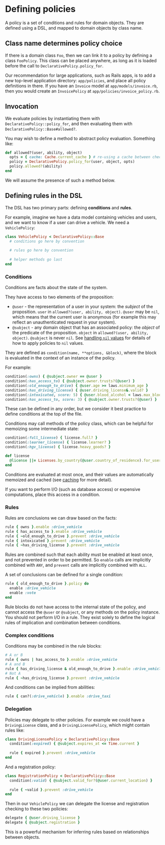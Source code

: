 # Defining policies

A policy is a set of conditions and rules for domain objects. They are defined
using a DSL, and mapped to domain objects by class name.

## Class name determines policy choice

If there is a domain class `Foo`, then we can link it to a policy by defining a
class `FooPolicy`. This class can be placed anywhere, as long as it is loaded
before the call to `DeclarativePolicy.policy_for`.

Our recommendation for large applications, such as Rails apps, is to add a new
top-level application directory: `app/policies`, and place all policy
definitions in there. If you have an `Invoice` model at `app/models/invoice.rb`,
then you would create an `InvoicePolicy` at `app/policies/invoice_policy.rb`.

## Invocation

We evaluate policies by instantiating them with `DeclarativePolicy::policy_for`,
and then evaluating them with `DeclarativePolicy::Base#allowed?`.

You may wish to define a method to abstract policy evaluation. Something like:

```ruby
def allowed?(user, ability, object)
  opts = { cache: Cache.current_cache } # re-using a cache between checks eliminates duplication of work
  policy = DeclarativePolicy.policy_for(user, object, opts)
  policy.allowed?(ability)
end
```

We will assume the presence of such a method below.

## Defining rules in the DSL

The DSL has two primary parts: defining **conditions** and **rules**.

For example, imagine we have a data model containing vehicles and users, and we
want to know if a user can drive a vehicle. We need a `VehiclePolicy`:

```ruby
class VehiclePolicy < DeclarativePolicy::Base
  # conditions go here by convention
  
  # rules go here by convention
  
  # helper methods go last
end
```

### Conditions

Conditions are facts about the state of the system.

They have access to two elements of the proposition:

- `@user` - the representation of a user in your system: the *subject* of the proposition.
  `user` in `allowed?(user, ability, object)`. `@user` may be `nil`, which means
  that the current user is anonymous (for example this may reflect an
  unauthenticated request in your system).
- `@subject` - any domain object that has an associated policy: the *object* of
  the predicate of the proposition. `object` in `allowed?(user, ability, object)`.
  `@subject` is never `nil`. See [handling `nil` values](./configuration.md#handling-nil-values)
  for details of how to apply policies to `nil` values.
  

They are defined as `condition(name, **options, &block)`, where the block is
evaluated in the context of an instance of the policy.

For example:

```ruby
condition(:owns) { @subject.owner == @user }
condition(:has_access_to) { @subject.owner.trusts?(@user) }
condition(:old_enough_to_drive) { @user.age >= laws.minimum_age }
condition(:has_driving_license) { @user.driving_license&.valid? }
condition(:intoxicated, score: 5) { @user.blood_alcohol < laws.max_blood_alcohol }
condition(:has_access_to, score: 3) { @subject.owner.trusts?(@user) }
```

These can be defined in any order, but we consider it best practice to define
conditions at the top of the file.

Conditions may call methods of the policy class, which can be helpful for
memoizing some intermediate state:

```ruby
condition(:full_license) { license.full? }
condition(:learner_license) { license.learner? }
condition(:hgv_license) { license.heavy_goods? }

def license
  @license ||= Licenses.by_country(@user.country_of_residence).for_user(@user)
end
```

Conditions are evaluated at most once, and their values are automatically
memoized and cached (see [caching](./caching.md) for more detail).

If you want to perform I/O (such as database access) or expensive computations,
place this access in a condition.

### Rules

Rules are conclusions we can draw based on the facts:

```ruby
rule { owns }.enable :drive_vehicle
rule { has_access_to }.enable :drive_vehicle
rule { ~old_enough_to_drive }.prevent :drive_vehicle
rule { intoxicated }.prevent :drive_vehicle
rule { ~has_driving_license }.prevent :drive_vehicle
```

Rules are combined such that each ability must be enabled at least once, and not
prevented in order to be permitted. So `enable` calls are implicitly combined
with `ANY`, and `prevent` calls are implicitly combined with `ALL`.

A set of conclusions can be defined for a single condition:

```ruby
rule { old_enough_to_drive }.policy do
  enable :drive_vehicle
  enable :vote
end
```

Rule blocks do not have access to the internal state of the policy, and cannot
access the `@user` or `@subject`, or any methods on the policy instance. You
should not perform I/O in a rule. They exist solely to define the logical rules
of implication and combination between conditions.

### Complex conditions

Conditions may be combined in the rule blocks:

```ruby
# A or B
rule { owns | has_access_to }.enable :drive_vehicle
# A and B
rule { has_driving_license & old_enough_to_drive }.enable :drive_vehicle
# Not A
rule { ~has_driving_license }.prevent :drive_vehicle
```

And conditions can be implied from abilities:

```ruby
rule { can?(:drive_vehicle) }.enable :drive_taxi
```

### Delegation

Policies may delegate to other policies. For example we could have a
`DrivingLicense` class, and a `DrivingLicensePolicy`, which might contain rules
like:

```ruby
class DrivingLicensePolicy < DeclarativePolicy::Base
  condition(:expired) { @subject.expires_at <= Time.current }
  
  rule { expired }.prevent :drive_vehicle
end
```

And a registration policy:

```ruby
class RegistrationPolicy < DeclarativePolicy::Base
  condition(:valid) { @subject.valid_for?(@user.current_location) }
  
  rule { ~valid }.prevent :drive_vehicle
end
```

Then in our `VehiclePolicy` we can delegate the license and registration
checking to these two policies:

```ruby
delegate { @user.driving_license }
delegate { @subject.registration }
```

This is a powerful mechanism for inferring rules based on relationships between
objects.
